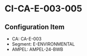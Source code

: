 # CI-CA-E-003-005

## Configuration Item
- CA: CA-E-003
- Segment: E-ENVIRONMENTAL
- AMPEL: AMPEL-24-BWB
